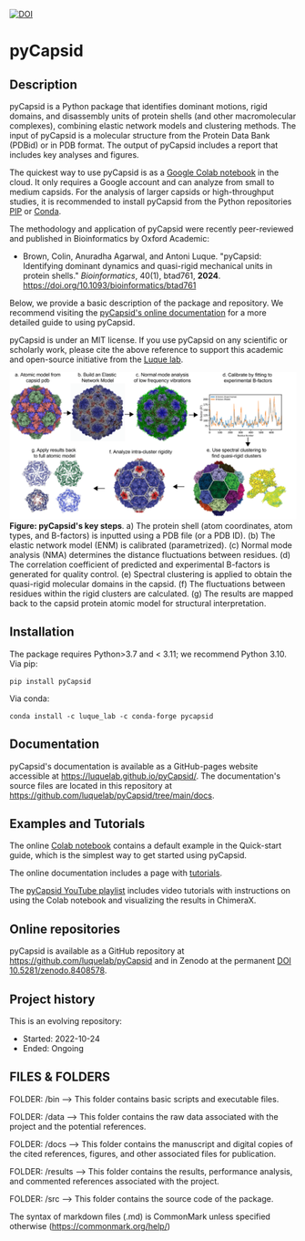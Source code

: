 [![DOI](https://zenodo.org/badge/555994409.svg)](https://zenodo.org/badge/latestdoi/555994409)

# pyCapsid

## Description
pyCapsid is a Python package that identifies dominant motions, rigid domains, and disassembly units of protein shells (and other macromolecular complexes), combining elastic network models and clustering methods. The input of pyCapsid is a molecular structure from the Protein Data Bank (PDBid) or in PDB format. The output of pyCapsid includes a report that includes key analyses and figures. 

The quickest way to use pyCapsid is as a [Google Colab notebook](https://colab.research.google.com/github/luquelab/pyCapsid/blob/main/notebooks/pyCapsid_colab_notebook.ipynb) in the cloud. It only requires a Google account and can analyze from small to medium capsids. For the analysis of larger capsids or high-throughput studies, it is recommended to install pyCapsid from the Python repositories [PIP](https://pypi.org/project/pyCapsid/) or [Conda](https://anaconda.org/luque_lab/pycapsid).

The methodology and application of pyCapsid were recently peer-reviewed and published in Bioinformatics by Oxford Academic:
+ Brown, Colin, Anuradha Agarwal, and Antoni Luque. "pyCapsid: Identifying dominant dynamics and quasi-rigid mechanical units in protein shells." *Bioinformatics*, 40(1), btad761, **2024**. <https://doi.org/10.1093/bioinformatics/btad761>

Below, we provide a basic description of the package and repository. We recommend visiting the [pyCapsid's online documentation](https://luquelab.github.io/pyCapsid/) for a more detailed guide to using pyCapsid.

pyCapsid is under an MIT license. If you use pyCapsid on any scientific or scholarly work, please cite the above reference to support this academic and open-source initiative from the [Luque lab](https://luquelab.github.io/website).

![pyCapsid-steps](docs/figure_process_overview_07_13_CB.png)
**Figure: pyCapsid's key steps**. a) The protein shell (atom coordinates, atom types, and B-factors) is inputted using a PDB file (or a PDB ID). (b) The elastic network model (ENM) is calibrated (parametrized). (c) Normal mode analysis (NMA) determines the distance fluctuations between residues. (d) The correlation coefficient of predicted and experimental B-factors is generated for quality control. (e) Spectral clustering is applied to obtain the quasi-rigid molecular domains in the capsid. (f) The fluctuations between residues within the rigid clusters are calculated. (g) The results are mapped back to the capsid protein atomic model for structural interpretation. 

## Installation
The package requires Python>3.7 and < 3.11; we recommend Python 3.10.
Via pip:
~~~~
pip install pyCapsid
~~~~

Via conda: 
~~~~
conda install -c luque_lab -c conda-forge pycapsid
~~~~

## Documentation
pyCapsid's documentation is available as a GitHub-pages website accessible at <https://luquelab.github.io/pyCapsid/>. The documentation's source files are located in this repository at <https://github.com/luquelab/pyCapsid/tree/main/docs>.

## Examples and Tutorials
The online [Colab notebook](https://colab.research.google.com/github/luquelab/pyCapsid/blob/main/notebooks/pyCapsid_colab_notebook.ipynb) contains a default example in the Quick-start guide, which is the simplest way to get started using pyCapsid.

The online documentation includes a page with [tutorials](https://luquelab.github.io/pyCapsid/tutorial/).

The [pyCapsid YouTube playlist](https://www.youtube.com/playlist?list=PLoqX8Gr-Q1jaDwF8phzP2MfVsMw71IdOt) includes video tutorials with instructions on using the Colab notebook and visualizing the results in ChimeraX.

## Online repositories
pyCapsid is available as a GitHub repository at <https://github.com/luquelab/pyCapsid> and in Zenodo at the permanent [DOI 10.5281/zenodo.8408578](https://zenodo.org/doi/10.5281/zenodo.8408578). 

## Project history
This is an evolving repository:
+ Started: 2022-10-24
+ Ended: Ongoing


## FILES & FOLDERS
FOLDER: /bin
--> This folder contains basic scripts and executable files.

FOLDER: /data
--> This folder contains the raw data associated with the project and the potential references.

FOLDER: /docs
--> This folder contains the manuscript and digital copies of the cited references, figures, and other associated files for publication.

FOLDER: /results
--> This folder contains the results, performance analysis, and commented references associated with the project.

FOLDER: /src
--> This folder contains the source code of the package.

The syntax of markdown files (.md) is CommonMark unless specified otherwise (https://commonmark.org/help/)



